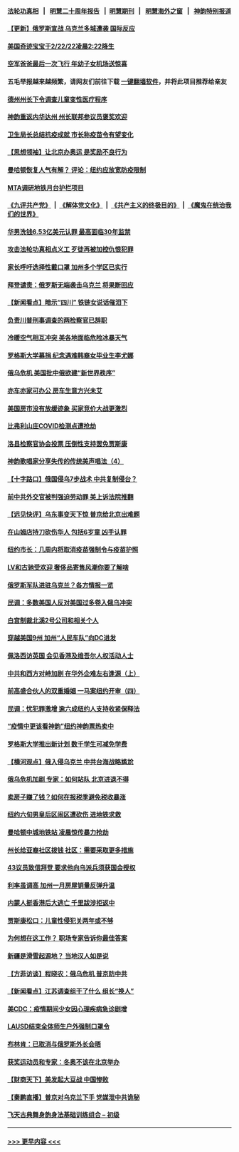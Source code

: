#### [法轮功真相](https://github.com/gfw-breaker/truth/blob/master/README.md?t=0) &nbsp;&nbsp;|&nbsp;&nbsp; [明慧二十周年报告](https://github.com/gfw-breaker/mh-reports/blob/master/README.md?t=0) &nbsp;&nbsp;|&nbsp;&nbsp;[明慧期刊](https://github.com/gfw-breaker/mh-qikan) &nbsp;&nbsp;|&nbsp;&nbsp; [明慧海外之窗](https://github.com/gfw-breaker/mh-news/blob/master/README.md?t=0) &nbsp;&nbsp;|&nbsp;&nbsp; [神韵特别报道](https://github.com/gfw-breaker/mh-news/blob/master/shenyun.md?t=0)
#### [【更新】俄罗斯宣战 乌克兰多城遭袭 国际反应](../pages/nsc412/n13600282.md?t=02242201) 
#### [美国奇迹宝宝于2/22/22凌晨2:22降生](../pages/nsc412/n13601544.md?t=02242201) 
#### [空军爸爸最后一次飞行 年幼子女机场送惊喜](../pages/nsc412/n13601497.md?t=02242201) 
#### 五毛举报越来越频繁，请网友们前往下载 [一键翻墙软件](https://github.com/gfw-breaker/ssr-accounts)，并将此项目推荐给亲友
#### [德州州长下令调查儿童变性医疗程序](../pages/nsc412/n13600772.md?t=02242201) 
#### [神韵重返内华达州 州长联邦参议员褒奖欢迎](../pages/nsc412/n13601291.md?t=02242201) 
#### [卫生局长总结抗疫成就 市长称疫苗令有望变化](../pages/nsc412/n13601070.md?t=02242201) 
#### [【思想领袖】让北京办奥运 是奖励不良行为](../pages/nsc412/n13582420.md?t=02242201) 
#### [曼哈顿恢复人气有解？ 评论：纽约应放宽防疫限制](../pages/nsc412/n13601078.md?t=02242201) 
#### [MTA调研地铁月台护栏项目](../pages/nsc412/n13600928.md?t=02242201) 
#### [《九评共产党》](https://github.com/begood0513/9ping.md/blob/master/README.md) &nbsp;|&nbsp; [《解体党文化》](../../../../jtdwh.md/blob/master/README.md)  &nbsp;|&nbsp; [《共产主义的终极目的》](../../../../gczydzjmd.md/blob/master/README.md) &nbsp;|&nbsp; [《魔鬼在统治我们的世界》](../../../../mgztzwmdsj.md/blob/master/README.md) 
#### [华男洗钱6.53亿美元认罪 最高面临30年监禁](../pages/nsc412/n13601016.md?t=02242201) 
#### [攻击法轮功真相点义工 歹徒再被加控仇恨犯罪](../pages/nsc412/n13601019.md?t=02242201) 
#### [家长呼吁选择性戴口罩 加州多个学区已实行](../pages/nsc412/n13600919.md?t=02242201) 
#### [拜登谴责：俄罗斯无端袭击乌克兰 将果断回应](../pages/nsc412/n13600901.md?t=02242201) 
#### [【新闻看点】暗示“四川” 铁链女说话催泪下](../pages/nsc412/n13599505.md?t=02242201) 
#### [负责川普刑事调查的两检察官已辞职](../pages/nsc412/n13600778.md?t=02242201) 
#### [冷暖空气相互冲突 美各地面临危险冰暴天气](../pages/nsc412/n13600505.md?t=02242201) 
#### [罗格斯大学募捐 纪念遇难韩裔女毕业生李尤娜](../pages/nsc412/n13600006.md?t=02242201) 
#### [俄乌危机 美国批中俄欲建“新世界秩序”](../pages/nsc412/n13600443.md?t=02242201) 
#### [亦车亦家可办公 房车生意方兴未艾](../pages/nsc412/n13600666.md?t=02242201) 
#### [美国房市没有放缓迹象 买家竞价大战更激烈](../pages/nsc412/n13600230.md?t=02242201) 
#### [比弗利山庄COVID检测点遭抢劫](../pages/nsc412/n13600520.md?t=02242201) 
#### [洛县检察官协会投票 压倒性支持罢免贾斯康](../pages/nsc412/n13600458.md?t=02242201) 
#### [神韵歌唱家分享失传的传统美声唱法（4）](../pages/nsc412/n13600370.md?t=02242201) 
#### [【十字路口】俄国侵乌7步战术 中共复制侵台？](../pages/nsc412/n13599558.md?t=02242201) 
#### [前中共外交官被判强迫劳动罪 美上诉法院推翻](../pages/nsc412/n13600259.md?t=02242201) 
#### [【远见快评】乌东事变天下惊 普京给北京出难题](../pages/nsc412/n13600062.md?t=02242201) 
#### [在山姆店持刀砍伤华人 包括6岁童 凶手认罪](../pages/nsc412/n13599975.md?t=02242201) 
#### [纽约市长：几周内将取消疫苗强制令与疫苗护照](../pages/nsc412/n13600219.md?t=02242201) 
#### [LV和古驰受欢迎 奢侈品寄售风潮你要了解啥](../pages/nsc412/n13523640.md?t=02242201) 
#### [俄罗斯军队进驻乌克兰？各方情报一览](../pages/nsc412/n13600054.md?t=02242201) 
#### [民调：多数美国人反对美国过多卷入俄乌冲突](../pages/nsc412/n13599839.md?t=02242201) 
#### [白宫制裁北溪2号公司和相关个人](../pages/nsc412/n13599958.md?t=02242201) 
#### [穿越美国9州 加州“人民车队”向DC进发](../pages/nsc412/n13599863.md?t=02242201) 
#### [佩洛西访英国 会见香港及维吾尔人权活动人士](../pages/nsc412/n13599622.md?t=02242201) 
#### [中共和西方对峙加剧 在华外企难左右逢源（上）](../pages/nsc412/n13599593.md?t=02242201) 
#### [前高盛合伙人的双重婚姻 一马案纽约开审（四）](../pages/nsc412/n13598097.md?t=02242201) 
#### [民调：忧犯罪激增 逾六成纽约人支持收紧保释法](../pages/nsc412/n13598134.md?t=02242201) 
#### [“疫情中更该看神韵”纽约神韵票热卖中](../pages/nsc412/n13597859.md?t=02242201) 
#### [罗格斯大学推出新计划 数千学生可减免学费](../pages/nsc412/n13599464.md?t=02242201) 
#### [【横河观点】俄入侵乌克兰 中共台海战略尴尬](../pages/nsc412/n13597561.md?t=02242201) 
#### [俄乌危机加剧 专家：如何站队 北京进退不得](../pages/nsc412/n13597579.md?t=02242201) 
#### [卖房子赚了钱？如何在报税季避免税收暴涨](../pages/nsc412/n13597892.md?t=02242201) 
#### [纽约六旬男皇后区闹区遭砍伤 进地铁求救](../pages/nsc412/n13598131.md?t=02242201) 
#### [曼哈顿中城地铁站 凌晨惊传暴力抢劫](../pages/nsc412/n13598112.md?t=02242201) 
#### [州长给亚裔社区拨钱 社区：需要采取更多措施](../pages/nsc412/n13598147.md?t=02242201) 
#### [43议员致信拜登 要求他向乌派兵须获国会授权](../pages/nsc412/n13597621.md?t=02242201) 
#### [利率虽调高 加州一月房屋销量反弹升温](../pages/nsc412/n13597967.md?t=02242201) 
#### [内蒙人挺香港后大逃亡 千里跋涉拒返中](../pages/nsc412/n13597904.md?t=02242201) 
#### [贾斯康松口：儿童性侵犯关两年或不够](../pages/nsc412/n13597863.md?t=02242201) 
#### [为何想在这工作？ 职场专家告诉你最佳答案](../pages/nsc412/n13597787.md?t=02242201) 
#### [新疆是滑雪起源地？ 当地汉人如是说](../pages/nsc412/n13597812.md?t=02242201) 
#### [【方菲访谈】程晓农：俄乌危机 普京防中共](../pages/nsc412/n13597148.md?t=02242201) 
#### [【新闻看点】江苏调查组干了什么 组长“换人”](../pages/nsc412/n13597507.md?t=02242201) 
#### [美CDC：疫情期间少女因心理疾病急诊剧增](../pages/nsc412/n13597611.md?t=02242201) 
#### [LAUSD结束全体师生户外强制口罩令](../pages/nsc412/n13597664.md?t=02242201) 
#### [布林肯：已取消与俄罗斯外长会晤](../pages/nsc412/n13597492.md?t=02242201) 
#### [获奖运动员和专家：冬奥不该在北京举办](../pages/nsc412/n13597577.md?t=02242201) 
#### [【财商天下】美发起大豆战 中国惨败](../pages/nsc412/n13597058.md?t=02242201) 
#### [【秦鹏直播】普京对乌克兰下手 党媒泄中共诡秘](../pages/nsc412/n13597523.md?t=02242201) 
#### [飞天古典舞身韵身法基础训练组合 – 初级](../pages/nsc412/n13597498.md?t=02242201) 

----
#### [ >>> 更早内容 <<< ](../indexes/nsc412-earlier.md)
